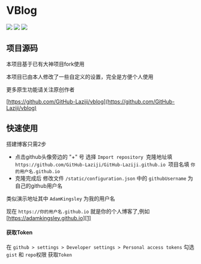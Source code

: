 # VBlog
![](https://img.shields.io/badge/vue-2.5.2-brightgreen.svg) ![](https://img.shields.io/badge/element--ui-2.3.5-brightgreen.svg) ![](https://img.shields.io/badge/vant-1.1.2-brightgreen.svg)

## 项目源码
本项目基于已有大神项目fork使用

本项目已由本人修改了一些自定义的设置，完全是方便个人使用

更多原生功能请关注原创作者

[https://github.com/GitHub-Laziji/vblog](https://github.com/GitHub-Laziji/vblog)


## 快速使用
搭建博客只需2步
- 点击github头像旁边的 "+" 号 选择 ```Import repository ```克隆地址填 ```https://github.com/GitHub-Laziji/GitHub-Laziji.github.io ```项目名填 ```你的用户名.github.io ```
- 克隆完成后 修改文件 ```/static/configuration.json``` 中的 ```githubUsername``` 为自己的github用户名


类似演示地址其中 `AdamKingsley` 为我的用户名


现在 ```https://你的用户名.github.io``` 就是你的个人博客了,例如[https://adamkingsley.github.io][1]



#### 获取Token

在 ```github > settings > Developer settings > Personal access tokens```  勾选```gist``` 和 ```repo```权限 获取```Token```

  [1]: https://github.com/GitHub-Laziji/vblog
